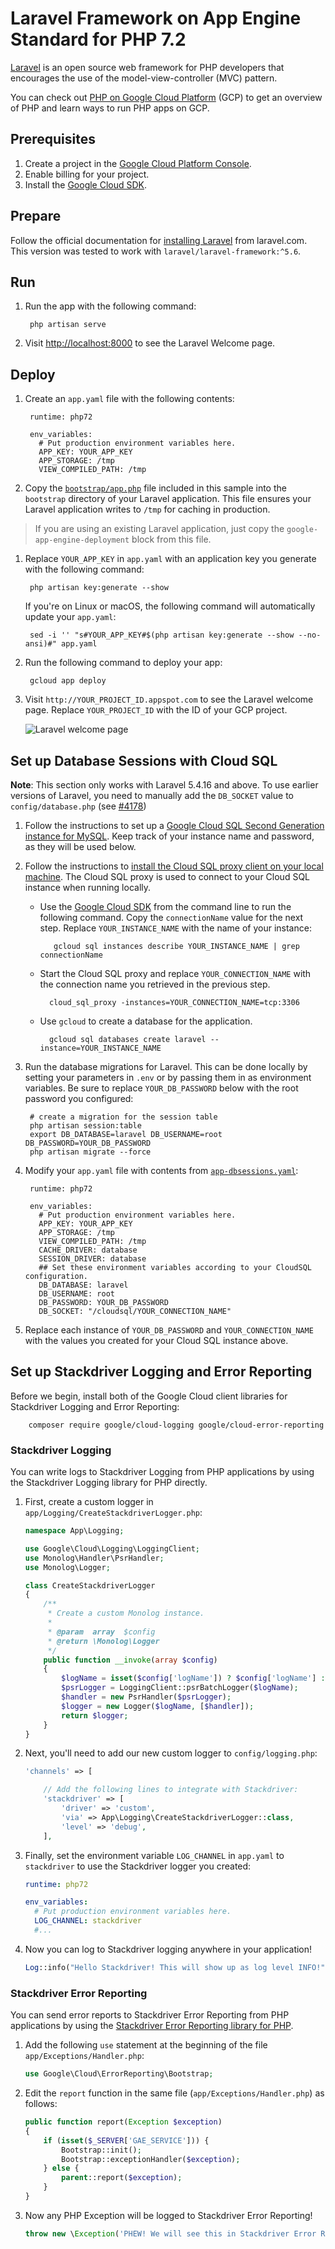 # Laravel Framework on App Engine Standard for PHP 7.2

[Laravel][laravel] is an open source web framework for PHP developers that encourages the use of the model-view-controller (MVC) pattern.

You can check out [PHP on Google Cloud Platform][php-gcp] (GCP) to get an
overview of PHP and learn ways to run PHP apps on GCP.

## Prerequisites

1. Create a project in the [Google Cloud Platform Console](https://console.cloud.google.com/project).
1. Enable billing for your project.
1. Install the [Google Cloud SDK][cloud_sdk].

## Prepare

Follow the official documentation for [installing Laravel][laravel-install] from
laravel.com. This version was tested to work with `laravel/laravel-framework:^5.6`.

## Run

1. Run the app with the following command:

        php artisan serve

1. Visit [http://localhost:8000](http://localhost:8000) to see the Laravel
   Welcome page.

## Deploy

1. Create an `app.yaml` file with the following contents:

        runtime: php72

        env_variables:
          # Put production environment variables here.
          APP_KEY: YOUR_APP_KEY
          APP_STORAGE: /tmp
          VIEW_COMPILED_PATH: /tmp

1. Copy the [`bootstrap/app.php`](bootstrap/app.php) file included in this sample
  into the `bootstrap` directory of your Laravel application. This file ensures
  your Laravel application writes to `/tmp` for caching in production.

  > If you are using an existing Laravel application, just copy the
  `google-app-engine-deployment` block from this file.

1. Replace `YOUR_APP_KEY` in `app.yaml` with an application key you generate
  with the following command:

        php artisan key:generate --show

    If you're on Linux or macOS, the following command will automatically
    update your `app.yaml`:

        sed -i '' "s#YOUR_APP_KEY#$(php artisan key:generate --show --no-ansi)#" app.yaml

1. Run the following command to deploy your app:

        gcloud app deploy

1. Visit `http://YOUR_PROJECT_ID.appspot.com` to see the Laravel welcome page. Replace `YOUR_PROJECT_ID`
   with the ID of your GCP project.

    ![Laravel welcome page][laravel-welcome]

## Set up Database Sessions with Cloud SQL

**Note**: This section only works with Laravel 5.4.16 and above. To use earlier versions of
Laravel, you need to manually add the `DB_SOCKET` value to
`config/database.php` (see [#4178](https://github.com/laravel/laravel/pull/4179/files))

1. Follow the instructions to set up a
   [Google Cloud SQL Second Generation instance for MySQL][cloudsql-create].
   Keep track of your instance name and password, as they
   will be used below.

1. Follow the instructions to
   [install the Cloud SQL proxy client on your local machine][cloudsql-install].
   The Cloud SQL proxy is used to connect to your Cloud SQL instance when running
   locally.

   * Use the [Google Cloud SDK][cloud_sdk] from the command line to run the following command. Copy the `connectionName` value for the next step. Replace `YOUR_INSTANCE_NAME` with the name of your instance:

            gcloud sql instances describe YOUR_INSTANCE_NAME | grep connectionName

    * Start the Cloud SQL proxy and replace `YOUR_CONNECTION_NAME` with the connection name you retrieved in the previous step.

            cloud_sql_proxy -instances=YOUR_CONNECTION_NAME=tcp:3306

    * Use `gcloud` to create a database for the application.

            gcloud sql databases create laravel --instance=YOUR_INSTANCE_NAME

1. Run the database migrations for Laravel. This can be done locally by setting
  your parameters in `.env` or by passing them in as environment variables. Be
  sure to replace `YOUR_DB_PASSWORD` below with the root password you
  configured:

        # create a migration for the session table
        php artisan session:table
        export DB_DATABASE=laravel DB_USERNAME=root DB_PASSWORD=YOUR_DB_PASSWORD
        php artisan migrate --force

1. Modify your `app.yaml` file with contents from [`app-dbsessions.yaml`](app-dbsessions.yaml):

        runtime: php72

        env_variables:
          # Put production environment variables here.
          APP_KEY: YOUR_APP_KEY
          APP_STORAGE: /tmp
          VIEW_COMPILED_PATH: /tmp
          CACHE_DRIVER: database
          SESSION_DRIVER: database
          ## Set these environment variables according to your CloudSQL configuration.
          DB_DATABASE: laravel
          DB_USERNAME: root
          DB_PASSWORD: YOUR_DB_PASSWORD
          DB_SOCKET: "/cloudsql/YOUR_CONNECTION_NAME"

1. Replace each instance of `YOUR_DB_PASSWORD` and `YOUR_CONNECTION_NAME`
   with the values you created for your Cloud SQL instance above.

## Set up Stackdriver Logging and Error Reporting

Before we begin, install both of the Google Cloud client libraries for Stackdriver
Logging and Error Reporting:

        composer require google/cloud-logging google/cloud-error-reporting

### Stackdriver Logging

You can write logs to Stackdriver Logging from PHP applications by using the Stackdriver Logging library for PHP directly.

1. First, create a custom logger in `app/Logging/CreateStackdriverLogger.php`:
    ```php
    namespace App\Logging;

    use Google\Cloud\Logging\LoggingClient;
    use Monolog\Handler\PsrHandler;
    use Monolog\Logger;

    class CreateStackdriverLogger
    {
        /**
         * Create a custom Monolog instance.
         *
         * @param  array  $config
         * @return \Monolog\Logger
         */
        public function __invoke(array $config)
        {
            $logName = isset($config['logName']) ? $config['logName'] : 'app';
            $psrLogger = LoggingClient::psrBatchLogger($logName);
            $handler = new PsrHandler($psrLogger);
            $logger = new Logger($logName, [$handler]);
            return $logger;
        }
    }
    ```

1. Next, you'll need to add our new custom logger to `config/logging.php`:

    ```php
    'channels' => [

        // Add the following lines to integrate with Stackdriver:
        'stackdriver' => [
            'driver' => 'custom',
            'via' => App\Logging\CreateStackdriverLogger::class,
            'level' => 'debug',
        ],
    ```

1. Finally, set the environment variable `LOG_CHANNEL` in `app.yaml` to
  `stackdriver` to use the Stackdriver logger you created:

    ```yaml
    runtime: php72

    env_variables:
      # Put production environment variables here.
      LOG_CHANNEL: stackdriver
      #...
   ```

1. Now you can log to Stackdriver logging anywhere in your application!

    ```php
    Log::info("Hello Stackdriver! This will show up as log level INFO!");
    ```

### Stackdriver Error Reporting

You can send error reports to Stackdriver Error Reporting from PHP applications by using the
[Stackdriver Error Reporting library for PHP](http://googleapis.github.io/google-cloud-php/#/docs/cloud-error-reporting/v0.12.3/errorreporting/readme).


1. Add the following `use` statement at the beginning of the file `app/Exceptions/Handler.php`:
    ```php
    use Google\Cloud\ErrorReporting\Bootstrap;
    ```

1. Edit the `report` function in the same file (`app/Exceptions/Handler.php`) as follows:
    ```php
    public function report(Exception $exception)
    {
        if (isset($_SERVER['GAE_SERVICE'])) {
            Bootstrap::init();
            Bootstrap::exceptionHandler($exception);
        } else {
            parent::report($exception);
        }
    }
    ```

1. Now any PHP Exception will be logged to Stackdriver Error Reporting!
    ```php
    throw new \Exception('PHEW! We will see this in Stackdriver Error Reporting!');
    ```

[php-gcp]: https://cloud.google.com/php
[laravel]: http://laravel.com
[laravel-install]: https://laravel.com/docs/5.4/installation
[laravel-welcome]: https://storage.googleapis.com/gcp-community/tutorials/run-laravel-on-appengine-flexible/welcome-page.png
[cloud_sdk]: https://cloud.google.com/sdk/
[cloudsql-create]: https://cloud.google.com/sql/docs/mysql/create-instance
[cloudsql-install]: https://cloud.google.com/sql/docs/mysql/connect-external-app#install
